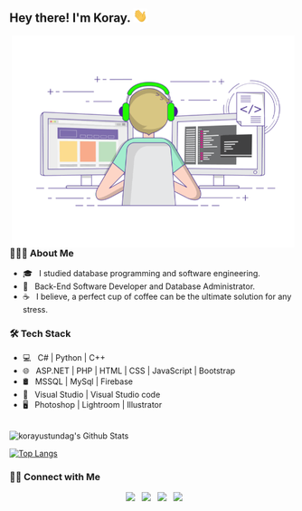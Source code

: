<h2> Hey there! I'm Koray. <img src="https://github.com/korayustundag/korayustundag/blob/main/Hi.gif" width="25"></h2>
<img align="right" alt="GIF" src="https://raw.githubusercontent.com/korayustundag/korayustundag/main/gif3.gif" width="500"/>

<h3> 👨🏻‍💻 About Me </h3>

- 🎓 &nbsp; I studied database programming and software engineering.
- 💼 &nbsp; Back-End Software Developer and Database Administrator.
- ☕ &nbsp; I believe, a perfect cup of coffee can be the ultimate solution for any stress.

<h3>🛠 Tech Stack</h3>

- 💻 &nbsp; C# | Python | C++
- 🌐 &nbsp; ASP.NET | PHP | HTML | CSS | JavaScript | Bootstrap 
- 🛢 &nbsp; MSSQL | MySql | Firebase
- 🔧 &nbsp; Visual Studio |  Visual Studio code
- 🖥 &nbsp; Photoshop | Lightroom | Illustrator

<br>

<img align="center" src="https://github-readme-stats.vercel.app/api?username=korayustundag&include_all_commits=true&count_private=true&show_icons=true&line_height=20&title_color=7A7ADB&icon_color=2234AE&text_color=D3D3D3&bg_color=0,000000,130F40" alt="korayustundag's Github Stats">

</br>

[![Top Langs](https://github-readme-stats.vercel.app/api/top-langs/?username=korayustundag&layout=compact&text_color=daf7dc&bg_color=151515)](https://github.com/korayustundag/github-readme-stats)


<h3> 🤝🏻 Connect with Me </h3>

<p align="center">
&nbsp; <a href="https://twitter.com/koray_ustundag" target="_blank" rel="noopener noreferrer"><img src="https://img.icons8.com/plasticine/100/000000/twitter.png" width="50" /></a>  
&nbsp; <a href="https://www.instagram.com/koray.ustundag/" target="_blank" rel="noopener noreferrer"><img src="https://img.icons8.com/plasticine/100/000000/instagram-new.png" width="50" /></a>  
&nbsp; <a href="https://www.linkedin.com/in/koray-üstündağ-a48063198/" target="_blank" rel="noopener noreferrer"><img src="https://img.icons8.com/plasticine/100/000000/linkedin.png" width="50" /></a>
&nbsp; <a href="mailto:mskorayustundag@gmail.com" target="_blank" rel="noopener noreferrer"><img src="https://img.icons8.com/plasticine/100/000000/gmail.png"  width="50" /></a>
</p>
